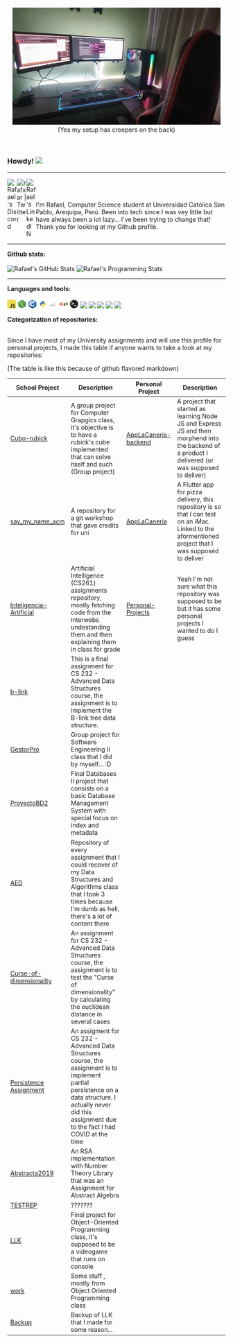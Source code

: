 
<p align="center">
  <img src="/giphy.webp"><br/>
  (Yes my setup has creepers on the back)
</p><br/>

### Howdy! <img src="https://i.imgur.com/QYjhVX7.gif" width="25px">

----

<a href="https://discord.gg/QMWFcH3R">
  <img align="left" alt="Rafael's Discord" width="22px" src="https://raw.githubusercontent.com/peterthehan/peterthehan/master/assets/discord.svg" />
</a>
<a href="https://twitter.com/rafxar">
  <img align="left" alt="rafxar | Twitter" width="22px" src="https://raw.githubusercontent.com/peterthehan/peterthehan/master/assets/twitter.svg" />
</a>
<a href="https://www.linkedin.com/in/rafxar/">
  <img align="left" alt="Rafael's LinkedIN" width="22px" src="https://raw.githubusercontent.com/peterthehan/peterthehan/master/assets/linkedin.svg" />
</a><br/>
  <br/>
  <br/>
I'm Rafael, Computer Science student at Universidad Católica San Pablo, Arequipa, Perú. Been into tech since I was vey little but have always been a lot lazy... I've been trying to change that! Thank you for looking at my Github profile.
  <br/>
  <br/>

----

**Github stats:**
  <br/>
  <br/>
![Rafael's GitHub Stats](https://github-readme-stats.vercel.app/api?username=rafaelcanoguitton&show_icons=true&theme=radical&count_private=true)
![Rafael's Programming Stats](https://github-readme-stats-eight-theta.vercel.app/api/top-langs/?username=rafaelcanoguitton&layout=compact&langs_count=8&theme=radical)

----

**Languages and tools:**
  <br/>
  <br/>
<code><img height="20" src="https://raw.githubusercontent.com/github/explore/80688e429a7d4ef2fca1e82350fe8e3517d3494d/topics/javascript/javascript.png"></code>
<code><img height="20" src="https://raw.githubusercontent.com/github/explore/80688e429a7d4ef2fca1e82350fe8e3517d3494d/topics/nodejs/nodejs.png"></code>
<code><img height="20" src="https://raw.githubusercontent.com/github/explore/80688e429a7d4ef2fca1e82350fe8e3517d3494d/topics/cpp/cpp.png"></code>
<code><img height="20" src="https://raw.githubusercontent.com/github/explore/80688e429a7d4ef2fca1e82350fe8e3517d3494d/topics/python/python.png"></code>
<code><img height="20" src="https://raw.githubusercontent.com/github/explore/80688e429a7d4ef2fca1e82350fe8e3517d3494d/topics/mysql/mysql.png"></code>
<code><img height="20" src="https://raw.githubusercontent.com/github/explore/80688e429a7d4ef2fca1e82350fe8e3517d3494d/topics/git/git.png"></code>
<code><img height="20" src="https://raw.githubusercontent.com/github/explore/80688e429a7d4ef2fca1e82350fe8e3517d3494d/topics/terminal/terminal.png"></code>
<code><img height="20" src="https://github.com/get-icon/geticon/blob/master/icons/flutter.svg"></code>
<code><img height="20" src="https://github.com/get-icon/geticon/blob/master/icons/emacs.svg"></code>
<code><img height="20" src="https://github.com/get-icon/geticon/blob/master/icons/neovim.svg"></code>
<code><img height="20" src="https://github.com/get-icon/geticon/blob/master/icons/visual-studio-code.svg"></code>
<code><img height="20" src="https://github.com/get-icon/geticon/blob/master/icons/archlinux.svg"></code>

**Categorization of repositories:**
  <br/>
  <br/>
  
Since I have most of my University assignments and will use this profile for personal projects, I made this table if anyone wants to take a look at my repositories:

(The table is like this because of github flavored markdown)

| School Project                                                                          | Description                                                                                                                                                                                                     | Personal Project                                                                  | Description                                                                                                                                            |
| --------------------------------------------------------------------------------------- | --------------------------------------------------------------------------------------------------------------------------------------------------------------------------------------------------------------- | --------------------------------------------------------------------------------- | ------------------------------------------------------------------------------------------------------------------------------------------------------ |
| [Cubo-rubick](https://github.com/rafaelcanoguitton/Cubo-rubick)                         | A group project for Computer Grapgics class, it's objective is to have a rubick's cube implemented that can solve itself and such (Group project)                                                               | [AppLaCaneria-backend](https://github.com/rafaelcanoguitton/AppLaCaneria-backend) | A project that started as learning Node JS and Express JS and then morphend into the backend of a product I delivered (or was supposed to deliver)     |
| [say_my_name_acm](https://github.com/rafaelcanoguitton/say_my_name_acm)                 | A repository for a git workshop that gave credits for uni                                                                                                                                                       | [AppLaCaneria](https://github.com/rafaelcanoguitton/AppLaCaneria)                 | A Flutter app for pizza delivery, this repository is so that I can test on an iMac. Linked to the aformentioned project that I was supposed to deliver |
| [Inteligencia-Artificial](https://github.com/rafaelcanoguitton/Inteligencia-Artificial) | Artificial Intelligence (CS261) assignments repository, mostly fetching code from the interwebs undestanding them and then explaining them in class for grade                                                   | [Personal-Projects](https://github.com/rafaelcanoguitton/Personal-Projects)       | Yeah I'm not sure what this repository was supposed to be but it has some personal projects I wanted to do I guess                                     |
| [b-link](https://github.com/rafaelcanoguitton/b-link)                                   | This is a final assignment for CS 232 - Advanced Data Structures course, the assignment is to implement the B-link tree data structure.                                                                         |                                                                                   |                                                                                                                                                        |
| [GestorPro](https://github.com/rafaelcanoguitton/GestorPro)                             | Group project for Software Engineering II class that I did by myself... :D                                                                                                                                      |                                                                                   |                                                                                                                                                        |
| [ProyectoBD2](https://github.com/rafaelcanoguitton/ProyectoBD2)                         | Final Databases II project that consists on a basic Database Management System with special focus on index and metadata                                                                                         |                                                                                   |                                                                                                                                                        |
| [AED](https://github.com/rafaelcanoguitton/AED)                                         | Repository of every assignment that I could recover of my Data Structures and Algorithms class that I took 3 times because I'm dumb as hell, there's a lot of content there                                     |                                                                                   |                                                                                                                                                        |
| [Curse-of-dimensionality](https://github.com/rafaelcanoguitton/Curse-of-dimensionality) | An assignment for CS 232 - Advanced Data Structures course, the assignment is to test the "Curse of dimensionality" by calculating the euclidean distance in several cases                                      |                                                                                   |                                                                                                                                                        |
| [Persistence Assignment](https://github.com/rafaelcanoguitton/persistence)              | An assigment for CS 232 - Advanced Data Structures course, the assignment is to implement partial persistence on a data structure. I actually never did this assignment due to the fact I had COVID at the time |                                                                                   |                                                                                                                                                        |
| [Abstracta2019](https://github.com/rafaelcanoguitton/Abstracta2019)                     | An RSA implementation with Number Theory Library that was an Assignment for Abstract Algebra                                                                                                                    |                                                                                   |                                                                                                                                                        |
| [TESTREP](https://github.com/rafaelcanoguitton/TESTREP)                                 | ???????                                                                                                                                                                                                         |                                                                                   |                                                                                                                                                        |
| [LLK](https://github.com/rafaelcanoguitton/LLK)                                         | Final project for Object-Oriented Programming class, it's supposed to be a videogame that runs on console                                                                                                       |                                                                                   |                                                                                                                                                        |
| [work](https://github.com/rafaelcanoguitton/work)                                       | Some stuff , mostly from Object Oriented Programming class                                                                                                                                                      |                                                                                   |                                                                                                                                                        |
| [Backup](https://github.com/rafaelcanoguitton/Backup)                                   | Backup of LLK that I made for some reason...                                                                                                                                                                    |                                                                                   |                                                                                                                                                        |
